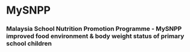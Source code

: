 # MySNPP
### Malaysia School Nutrition Promotion Programme - MySNPP improved food environment & body weight status of primary school children
